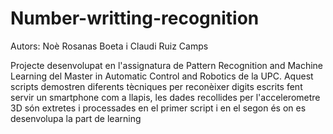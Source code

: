 Number-writting-recognition
===========================
Autors: Noè Rosanas Boeta i Claudi Ruiz Camps

Projecte desenvolupat en l'assignatura de Pattern Recognition and Machine Learning del Master in Automatic Control and
Robotics de la UPC. Aquest scripts demostren diferents tècniques per reconèixer digits escrits fent servir un smartphone 
com a llapis, les dades recollides per l'accelerometre 3D són extretes i processades en el primer script i en el segon és
on es desenvolupa la part de learning

